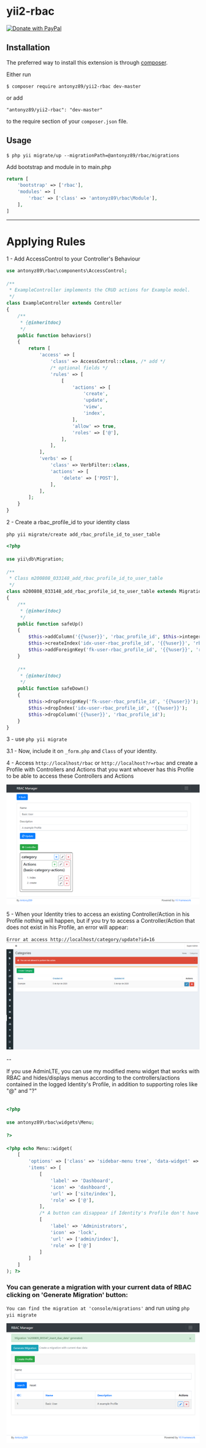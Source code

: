 yii2-rbac
============

<a href="https://www.paypal.com/cgi-bin/webscr?cmd=_s-xclick&hosted_button_id=YATHVT293SXDL&source=url">
  <img src="https://www.paypalobjects.com/en_US/i/btn/btn_donate_LG.gif" alt="Donate with PayPal" />
</a>

Installation
------------

The preferred way to install this extension is through [composer](http://getcomposer.org/download/).

Either run

```
$ composer require antonyz89/yii2-rbac dev-master
```

or add

```
"antonyz89/yii2-rbac": "dev-master"
```

to the require section of your `composer.json` file.

Usage
-----

```
$ php yii migrate/up --migrationPath=@antonyz89/rbac/migrations
```

Add bootstrap and module in to main.php

```php
return [
    'bootstrap' => ['rbac'],
    'modules' => [
        'rbac' => ['class' => 'antonyz89\rbac\Module'],
    ],
]
```

---

# Applying Rules

1 - Add AccessControl to your Controller's Behaviour

```php
use antonyz89\rbac\components\AccessControl;

/**
 * ExampleController implements the CRUD actions for Example model.
 */
class ExampleController extends Controller
{
    /**
     * {@inheritdoc}
     */
    public function behaviors()
    {
        return [
            'access' => [
                'class' => AccessControl::class, /* add */
                /* optional fields */
                'rules' => [
                    [
                        'actions' => [
                            'create',
                            'update',
                            'view',
                            'index',
                        ],
                        'allow' => true,
                        'roles' => ['@'],
                    ],
                ],
            ],
            'verbs' => [
                'class' => VerbFilter::class,
                'actions' => [
                    'delete' => ['POST'],
                ],
            ],
        ];
    }
}
````

2 - Create a rbac_profile_id to your identity class

`php yii migrate/create add_rbac_profile_id_to_user_table`

```php
<?php

use yii\db\Migration;

/**
 * Class m200808_033148_add_rbac_profile_id_to_user_table
 */
class m200808_033148_add_rbac_profile_id_to_user_table extends Migration
{
    /**
     * {@inheritdoc}
     */
    public function safeUp()
    {
        $this->addColumn('{{%user}}', 'rbac_profile_id', $this->integer()->after('id'));
        $this->createIndex('idx-user-rbac_profile_id', '{{%user}}', 'rbac_profile_id');
        $this->addForeignKey('fk-user-rbac_profile_id', '{{%user}}', 'rbac_profile_id', '{{%rbac_profile}}', 'id', 'CASCADE', 'CASCADE');
    }

    /**
     * {@inheritdoc}
     */
    public function safeDown()
    {
        $this->dropForeignKey('fk-user-rbac_profile_id', '{{%user}}');
        $this->dropIndex('idx-user-rbac_profile_id', '{{%user}}');
        $this->dropColumn('{{%user}}', 'rbac_profile_id');
    }
}
```

3 - use `php yii migrate`

3.1 - Now, include it on `_form.php` and `Class` of your identity.

4 - Access `http://localhost/rbac` or `http://localhost?r=rbac` and create a Profile with Controllers and Actions that 
you want whoever has this Profile to be able to access these Controllers and Actions

![Update](images/update.png)

5 - When your Identity tries to access an existing Controller/Action in his Profile nothing will happen, 
but if you try to access a Controller/Action that does not exist in his Profile, an error will appear:

`Error at access http://localhost/category/update?id=16`
![Error](images/error.png)

--

If you use AdminLTE, you can use my modified menu widget that works with RBAC and hides/displays menus according 
to the controllers/actions contained in the logged Identity's Profile, in addition to supporting roles like "@" and "?"

```php

<?php

use antonyz89\rbac\widgets\Menu;

?>

<?php echo Menu::widget(
    [
        'options' => ['class' => 'sidebar-menu tree', 'data-widget' => 'tree'],
        'items' => [
            [
                'label' => 'Dashboard',
                'icon' => 'dashboard',
                'url' => ['site/index'],
                'role' => ['@'],
            ],
            /* A button can disappear if Identity's Profile don't have this Controller and Action */
            [
                'label' => 'Administrators',
                'icon' => 'lock',
                'url' => ['admin/index'],
                'role' => ['@']
            ]
        ]
    ]
); ?>
```

### You can generate a migration with your current data of RBAC clicking on 'Generate Migration' button:

`You can find the migration at 'console/migrations'` and run using `php yii migrate`

![Generate Migration](images/generate-migration.png)




